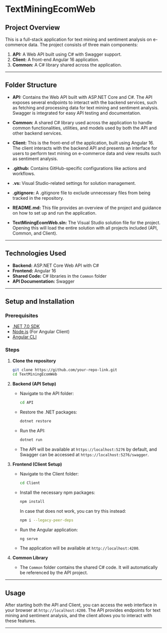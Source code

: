# TextMiningEcomWeb

## Project Overview

This is a full-stack application for text mining and sentiment analysis on e-commerce data. The project consists of three main components:

1. **API:** A Web API built using C# with Swagger support.
2. **Client:** A front-end Angular 16 application.
3. **Common:** A C# library shared across the application.

---

## Folder Structure

- **API:** Contains the Web API built with ASP.NET Core and C#. The API exposes several endpoints to interact with the backend services, such as fetching and processing data for text mining and sentiment analysis. Swagger is integrated for easy API testing and documentation.

- **Common:** A shared C# library used across the application to handle common functionalities, utilities, and models used by both the API and other backend services.

- **Client:** This is the front-end of the application, built using Angular 16. The client interacts with the backend API and presents an interface for users to perform text mining on e-commerce data and view results such as sentiment analysis.

- **.github:** Contains GitHub-specific configurations like actions and workflows.

- **.vs:** Visual Studio-related settings for solution management.

- **.gitignore:** A .gitignore file to exclude unnecessary files from being tracked in the repository.

- **README.md:** This file provides an overview of the project and guidance on how to set up and run the application.

- **TextMiningEcomWeb.sln:** The Visual Studio solution file for the project. Opening this will load the entire solution with all projects included (API, Common, and Client).

---

## Technologies Used

- **Backend:** ASP.NET Core Web API with C#
- **Frontend:** Angular 16
- **Shared Code:** C# libraries in the `Common` folder
- **API Documentation:** Swagger

---

## Setup and Installation

### Prerequisites

- [.NET 7.0 SDK](https://dotnet.microsoft.com/download/dotnet/7.0)
- [Node.js](https://nodejs.org/) (For Angular Client)
- [Angular CLI](https://angular.io/cli)

### Steps

1. **Clone the repository**

   ```bash
   git clone https://github.com/your-repo-link.git
   cd TextMiningEcomWeb
   ```

2. **Backend (API Setup)**
   - Navigate to the API folder:
     ```bash
     cd API
     ```
   - Restore the .NET packages:
     ```bash
     dotnet restore
     ```
   - Run the API:
     ```bash
     dotnet run
     ```
   - The API will be available at `https://localhost:5276` by default, and Swagger can be accessed at `https://localhost:5276/swagger`.

3. **Frontend (Client Setup)**
   - Navigate to the Client folder:
     ```bash
     cd Client
     ```
   - Install the necessary npm packages:
     ```bash
     npm install
     ```
     In case that does not work, you can try this instead:
     ```bash
     npm i --legacy-peer-deps
     ```
   - Run the Angular application:
     ```bash
     ng serve
     ```
   - The application will be available at `http://localhost:4200`.

4. **Common Library**
   - The `Common` folder contains the shared C# code. It will automatically be referenced by the API project.

---

## Usage

After starting both the API and Client, you can access the web interface in your browser at `http://localhost:4200`. The API provides endpoints for text mining and sentiment analysis, and the client allows you to interact with these features.

---
